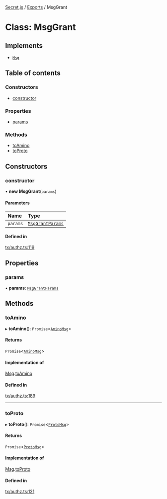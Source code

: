 [Secret.js](../README.md) / [Exports](../modules.md) / MsgGrant

# Class: MsgGrant

## Implements

- [`Msg`](../interfaces/Msg.md)

## Table of contents

### Constructors

- [constructor](MsgGrant.md#constructor)

### Properties

- [params](MsgGrant.md#params)

### Methods

- [toAmino](MsgGrant.md#toamino)
- [toProto](MsgGrant.md#toproto)

## Constructors

### constructor

• **new MsgGrant**(`params`)

#### Parameters

| Name | Type |
| :------ | :------ |
| `params` | [`MsgGrantParams`](../modules.md#msggrantparams) |

#### Defined in

[tx/authz.ts:119](https://github.com/scrtlabs/secret.js/blob/839fe3d/src/tx/authz.ts#L119)

## Properties

### params

• **params**: [`MsgGrantParams`](../modules.md#msggrantparams)

## Methods

### toAmino

▸ **toAmino**(): `Promise`<[`AminoMsg`](../modules.md#aminomsg)\>

#### Returns

`Promise`<[`AminoMsg`](../modules.md#aminomsg)\>

#### Implementation of

[Msg](../interfaces/Msg.md).[toAmino](../interfaces/Msg.md#toamino)

#### Defined in

[tx/authz.ts:189](https://github.com/scrtlabs/secret.js/blob/839fe3d/src/tx/authz.ts#L189)

___

### toProto

▸ **toProto**(): `Promise`<[`ProtoMsg`](../interfaces/ProtoMsg.md)\>

#### Returns

`Promise`<[`ProtoMsg`](../interfaces/ProtoMsg.md)\>

#### Implementation of

[Msg](../interfaces/Msg.md).[toProto](../interfaces/Msg.md#toproto)

#### Defined in

[tx/authz.ts:121](https://github.com/scrtlabs/secret.js/blob/839fe3d/src/tx/authz.ts#L121)

